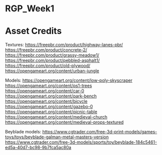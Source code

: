# RGP_Week1


# Asset Credits

Textures:
https://freepbr.com/product/highway-lanes-pbr/
https://freepbr.com/product/concrete-2/
https://freepbr.com/product/grassy-meadow1/
https://freepbr.com/product/pebbled-asphalt1/
https://freepbr.com/product/old-plywood/
https://opengameart.org/content/urban-jungle

Models:
https://opengameart.org/content/low-poly-skyscraper
https://opengameart.org/content/ps1-trees
https://opengameart.org/content/car-0
https://opengameart.org/content/park-bench
https://opengameart.org/content/bicycle
https://opengameart.org/content/gazebo-0
https://opengameart.org/content/picnic-table
https://opengameart.org/content/medieval-church
https://opengameart.org/content/medieval-props-textured

Beyblade models:
https://www.cgtrader.com/free-3d-print-models/games-toys/toys/beyblade-galman-metal-masters-version
https://www.cgtrader.com/free-3d-models/sports/toy/beyblade-184c5461-ed5a-40d7-bc98-9b7fca5ac80a
